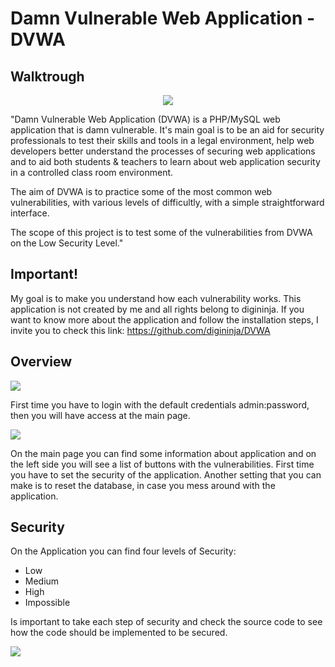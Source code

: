 # Damn Vulnerable Web Application - DVWA
## Walktrough

<p align="center">
  <img src="https://github.com/Abdy01/DVWA/blob/main/!images/logo.png?raw=true">
</p>


"Damn Vulnerable Web Application (DVWA) is a PHP/MySQL web application that is damn vulnerable. It's main goal is to be an aid for security professionals to test
their skills and tools in a legal environment, help web developers better understand the processes of securing web applications and to aid both
students & teachers to learn about web application security in a controlled class room environment.

The aim of DVWA is to practice some of the most common web vulnerabilities, with various levels of difficultly, with a simple straightforward interface.

The scope of this project is to test some of the vulnerabilities from DVWA on the Low Security Level."

## Important!
My goal is to make you understand how each vulnerability works. This application is not created by me and all rights belong to digininja.
If you want to know more about the application and follow the installation steps, I invite you to check this link: https://github.com/digininja/DVWA

## Overview
<p align="left">
  <img src="https://github.com/Abdy01/DVWA/blob/main/!images/login.png?raw=true">
</p>

First time you have to login with the default credentials admin:password, then you will have access at the main page.

<p align="left">
  <img src="https://github.com/Abdy01/DVWA/blob/main/!images/Main.png?raw=true">
</p>

On the main page you can find some information about application and on the left side you will see a list of buttons with the vulnerabilities. First time you have to
set the security of the application.
Another setting that you can make is to reset the database, in case you mess around with the application.

## Security
On the Application you can find four levels of Security:
- Low
- Medium
- High
- Impossible

Is important to take each step of security and check the source code to see how the code should be implemented to be secured.

<p align="left">
  <img src="https://github.com/Abdy01/DVWA/blob/main/!images/Security.png?raw=true">
</p>
